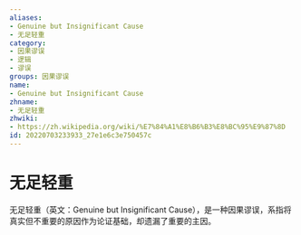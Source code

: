 ```yaml
---
aliases:
- Genuine but Insignificant Cause
- 无足轻重
category:
- 因果谬误
- 逻辑
- 谬误
groups: 因果谬误
name:
- Genuine but Insignificant Cause
zhname:
- 无足轻重
zhwiki:
- https://zh.wikipedia.org/wiki/%E7%84%A1%E8%B6%B3%E8%BC%95%E9%87%8D
id: 20220703233933_27e1e6c3e750457c
---
```


# 无足轻重

无足轻重（英文：Genuine but Insignificant Cause），是一种因果谬误，系指将真实但不重要的原因作为论证基础，却遗漏了重要的主因。
